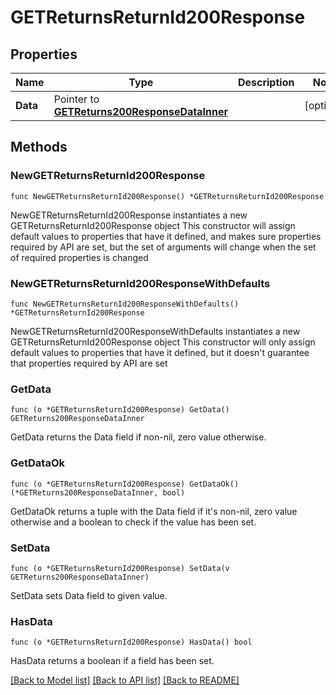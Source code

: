 # GETReturnsReturnId200Response

## Properties

Name | Type | Description | Notes
------------ | ------------- | ------------- | -------------
**Data** | Pointer to [**GETReturns200ResponseDataInner**](GETReturns200ResponseDataInner.md) |  | [optional] 

## Methods

### NewGETReturnsReturnId200Response

`func NewGETReturnsReturnId200Response() *GETReturnsReturnId200Response`

NewGETReturnsReturnId200Response instantiates a new GETReturnsReturnId200Response object
This constructor will assign default values to properties that have it defined,
and makes sure properties required by API are set, but the set of arguments
will change when the set of required properties is changed

### NewGETReturnsReturnId200ResponseWithDefaults

`func NewGETReturnsReturnId200ResponseWithDefaults() *GETReturnsReturnId200Response`

NewGETReturnsReturnId200ResponseWithDefaults instantiates a new GETReturnsReturnId200Response object
This constructor will only assign default values to properties that have it defined,
but it doesn't guarantee that properties required by API are set

### GetData

`func (o *GETReturnsReturnId200Response) GetData() GETReturns200ResponseDataInner`

GetData returns the Data field if non-nil, zero value otherwise.

### GetDataOk

`func (o *GETReturnsReturnId200Response) GetDataOk() (*GETReturns200ResponseDataInner, bool)`

GetDataOk returns a tuple with the Data field if it's non-nil, zero value otherwise
and a boolean to check if the value has been set.

### SetData

`func (o *GETReturnsReturnId200Response) SetData(v GETReturns200ResponseDataInner)`

SetData sets Data field to given value.

### HasData

`func (o *GETReturnsReturnId200Response) HasData() bool`

HasData returns a boolean if a field has been set.


[[Back to Model list]](../README.md#documentation-for-models) [[Back to API list]](../README.md#documentation-for-api-endpoints) [[Back to README]](../README.md)


